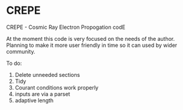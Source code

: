 # CREPE

CREPE - Cosmic Ray Electron Propogation codE

At the moment this code is very focused on the needs of the author.
Planning to make it more user friendly in time so it can used by wider community.

To do:
1. Delete unneeded sections  
2. Tidy
3. Courant conditions work properly
4. inputs are via a parset
5. adaptive length
